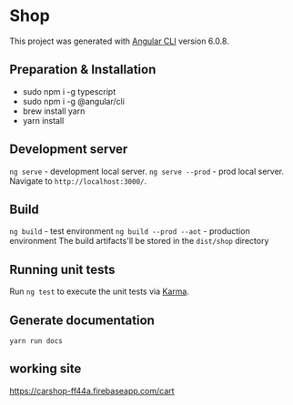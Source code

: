 # Shop

This project was generated with [Angular CLI](https://github.com/angular/angular-cli) version 6.0.8.

## Preparation & Installation
  - sudo npm i -g typescript
  - sudo npm i -g @angular/cli
  - brew install yarn
  - yarn install

## Development server

`ng serve` - development local server.
`ng serve --prod` - prod local server.
 Navigate to `http://localhost:3000/`.

## Build

`ng build` - test environment
`ng build --prod --aot` - production environment
The build artifacts'll be stored in the `dist/shop` directory

## Running unit tests

Run `ng test` to execute the unit tests via [Karma](https://karma-runner.github.io).

## Generate documentation

`yarn run docs`

## working site

https://carshop-ff44a.firebaseapp.com/cart
